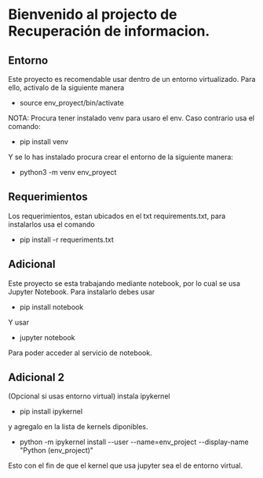 # Bienvenido al projecto de Recuperación de informacion.

## Entorno
Este proyecto es recomendable usar dentro de un entorno virtualizado.
Para ello, activalo de la siguiente manera

- source env_proyect/bin/activate

NOTA: Procura tener instalado venv para usaro el env. Caso contrario usa el comando:

- pip install venv

Y se lo has instalado procura crear el entorno de la siguiente manera:

- python3 -m venv env_proyect


## Requerimientos
Los requerimientos, estan ubicados en el txt requirements.txt, para instalarlos usa el comando

- pip install -r requeriments.txt

## Adicional
Este proyecto se esta trabajando mediante notebook, por lo cual se usa Jupyter Notebook.
Para instalarlo debes usar
- pip install notebook

Y usar

- jupyter notebook

Para poder acceder al servicio de notebook.

## Adicional 2
(Opcional si usas entorno virtual)
instala ipykernel

- pip install ipykernel

y agregalo en la lista de kernels diponibles.

- python -m ipykernel install --user --name=env_project --display-name "Python (env_project)"

Esto con el fin de que el kernel que usa jupyter sea el de entorno virtual.
